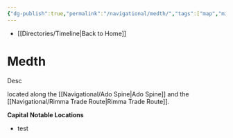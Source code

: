 ```yaml
---
{"dg-publish":true,"permalink":"/navigational/medth/","tags":["map","midrim","ado","adospine","rimma","planet","unfinished"],"dgHomeLink":false}
---
```


- [[Directories/Timeline\|Back to Home]]

# Medth
Desc

located along the [[Navigational/Ado Spine\|Ado Spine]] and the [[Navigational/Rimma Trade Route\|Rimma Trade Route]].

**Capital**
**Notable Locations**
- test
